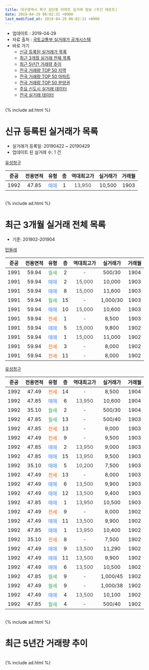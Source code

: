 ```yaml
---
title: 대구광역시 북구 검단동 아파트 실거래 정보 (주간 레포트)
date: 2019-04-29 06:02:31 +0900
last_modified_at: 2019-04-29 06:02:31 +0900
---
```


* 업데이트 : 2019-04-29
* 자료 출처 : [국토교통부 실거래가 공개시스템](http://rt.molit.go.kr)
* 바로 가기
    * [신규 등록된 실거래가 목록](#신규-등록된-실거래가-목록)
    * [최근 3개월 실거래 전체 목록](#최근-3개월-실거래-전체-목록)
    * [최근 5년간 거래량 추이](#최근-5년간-거래량-추이)
    * [전국 거래량 TOP 50 지역](https://inasie.github.io/apt-trade-info/최근-3개월-전국에서-가장-거래가-많이-발생한-지역)
    * [전국 거래량 TOP 50 아파트](https://inasie.github.io/apt-trade-info/최근-3개월-전국에서-가장-거래가-많이-발생한-아파트)
    * [전국 거래량 TOP 50 분양권](https://inasie.github.io/apt-trade-info/최근-3개월-전국에서-가장-거래가-많이-발생한-분양권)
    * [주요 신도시 실거래 데이터](https://inasie.github.io/apt-trade-info/주요-신도시)
    * [전국 실거래 데이터](https://inasie.github.io/apt-trade-info/전국)
<br>
{% include ad.html %}
<br>

# 신규 등록된 실거래가 목록
* 실거래가 등록일: 20190422 ~ 20190429
* 업데이트 된 실거래 수: 1 건


[유성청구](https://search.naver.com/search.naver?query=%EB%8C%80%EA%B5%AC%EA%B4%91%EC%97%AD%EC%8B%9C+%EB%B6%81%EA%B5%AC+%EA%B2%80%EB%8B%A8%EB%8F%99+%EC%9C%A0%EC%84%B1%EC%B2%AD%EA%B5%AC)

|준공|전용면적|유형|층|역대최고가|실거래가|거래월|
|:---:|:---:|:---:|:---:|:---:|:---:|:---:|
|1992|47.85|<span style="color:#4285f3">매매</span>|1|<span style="color:#444444">13,950</span>|10,500|1903|


<br>
{% include ad.html %}
<br>

# 최근 3개월 실거래 전체 목록
* 기준: 201902-201904


[민들레](https://search.naver.com/search.naver?query=%EB%8C%80%EA%B5%AC%EA%B4%91%EC%97%AD%EC%8B%9C+%EB%B6%81%EA%B5%AC+%EA%B2%80%EB%8B%A8%EB%8F%99+%EB%AF%BC%EB%93%A4%EB%A0%88)

|준공|전용면적|유형|층|역대최고가|실거래가|거래월|
|:---:|:---:|:---:|:---:|:---:|:---:|:---:|
|1991|59.94|<span style="color:#34a853">월세</span>|2|<span style="color:#444444">-</span>|500/30|1904|
|1991|59.94|<span style="color:#4285f3">매매</span>|2|<span style="color:#444444">15,000</span>|10,000|1903|
|1991|59.94|<span style="color:#4285f3">매매</span>|8|<span style="color:#444444">15,000</span>|11,600|1903|
|1991|59.94|<span style="color:#34a853">월세</span>|15|<span style="color:#444444">-</span>|1,000/30|1903|
|1991|59.94|<span style="color:#4285f3">매매</span>|10|<span style="color:#444444">15,000</span>|10,600|1903|
|1991|59.94|<span style="color:#ff5a00">전세</span>|1|<span style="color:#444444">-</span>|8,500|1903|
|1991|59.94|<span style="color:#4285f3">매매</span>|5|<span style="color:#444444">15,000</span>|9,800|1902|
|1991|59.94|<span style="color:#4285f3">매매</span>|1|<span style="color:#444444">15,000</span>|11,000|1902|
|1991|59.94|<span style="color:#ff5a00">전세</span>|3|<span style="color:#444444">-</span>|8,000|1902|
|1991|59.94|<span style="color:#ff5a00">전세</span>|11|<span style="color:#444444">-</span>|8,000|1902|

[유성청구](https://search.naver.com/search.naver?query=%EB%8C%80%EA%B5%AC%EA%B4%91%EC%97%AD%EC%8B%9C+%EB%B6%81%EA%B5%AC+%EA%B2%80%EB%8B%A8%EB%8F%99+%EC%9C%A0%EC%84%B1%EC%B2%AD%EA%B5%AC)

|준공|전용면적|유형|층|역대최고가|실거래가|거래월|
|:---:|:---:|:---:|:---:|:---:|:---:|:---:|
|1992|47.49|<span style="color:#ff5a00">전세</span>|14|<span style="color:#444444">-</span>|8,500|1904|
|1992|47.85|<span style="color:#4285f3">매매</span>|6|<span style="color:#444444">13,950</span>|10,600|1904|
|1992|35.10|<span style="color:#34a853">월세</span>|2|<span style="color:#444444">-</span>|500/30|1904|
|1992|47.85|<span style="color:#34a853">월세</span>|13|<span style="color:#444444">-</span>|500/40|1903|
|1992|47.85|<span style="color:#ff5a00">전세</span>|13|<span style="color:#444444">-</span>|9,000|1903|
|1992|47.49|<span style="color:#ff5a00">전세</span>|9|<span style="color:#444444">-</span>|9,500|1903|
|1992|47.85|<span style="color:#4285f3">매매</span>|2|<span style="color:#444444">13,950</span>|9,000|1903|
|1992|47.85|<span style="color:#4285f3">매매</span>|15|<span style="color:#444444">13,950</span>|9,500|1903|
|1992|35.10|<span style="color:#4285f3">매매</span>|5|<span style="color:#444444">10,200</span>|7,500|1903|
|1992|47.49|<span style="color:#ff5a00">전세</span>|13|<span style="color:#444444">-</span>|8,000|1903|
|1992|47.49|<span style="color:#4285f3">매매</span>|6|<span style="color:#444444">13,500</span>|9,900|1903|
|1992|47.49|<span style="color:#4285f3">매매</span>|12|<span style="color:#444444">13,500</span>|9,400|1903|
|1992|47.85|<span style="color:#4285f3">매매</span>|1|<span style="color:#444444">13,950</span>|10,500|1903|
|1992|47.49|<span style="color:#ff5a00">전세</span>|9|<span style="color:#444444">-</span>|8,000|1902|
|1992|47.49|<span style="color:#4285f3">매매</span>|11|<span style="color:#444444">13,500</span>|9,900|1902|
|1992|47.85|<span style="color:#4285f3">매매</span>|1|<span style="color:#444444">13,950</span>|10,400|1902|
|1992|35.10|<span style="color:#ff5a00">전세</span>|8|<span style="color:#444444">-</span>|7,500|1902|
|1992|47.49|<span style="color:#4285f3">매매</span>|9|<span style="color:#444444">13,500</span>|11,290|1902|
|1992|47.49|<span style="color:#4285f3">매매</span>|11|<span style="color:#444444">13,500</span>|9,900|1902|
|1992|47.49|<span style="color:#4285f3">매매</span>|6|<span style="color:#444444">13,500</span>|10,500|1902|
|1992|47.85|<span style="color:#34a853">월세</span>|9|<span style="color:#444444">-</span>|1,000/45|1902|
|1992|47.49|<span style="color:#34a853">월세</span>|9|<span style="color:#444444">-</span>|1,000/38|1902|
|1992|47.49|<span style="color:#4285f3">매매</span>|4|<span style="color:#444444">13,500</span>|10,100|1902|
|1992|47.85|<span style="color:#34a853">월세</span>|4|<span style="color:#444444">-</span>|500/40|1902|


<br>
{% include ad.html %}
<br>

# 최근 5년간 거래량 추이


<div style="width:100%;">
    <canvas id="deal_progress" height="200"></canvas>
</div>

<script>
new Chart(document.getElementById("deal_progress"), {
    type: 'line',
    data: {
        labels: ['201404','201405','201406','201407','201408','201409','201410','201411','201412','201501','201502','201503','201504','201505','201506','201507','201508','201509','201510','201511','201512','201601','201602','201603','201604','201605','201606','201607','201608','201609','201610','201611','201612','201701','201702','201703','201704','201705','201706','201707','201708','201709','201710','201711','201712','201801','201802','201803','201804','201805','201806','201807','201808','201809','201810','201811','201812','201901','201902','201903','201904'],
        datasets: [{
            label: '매매',
            pointRadius: 1,
            data: [11, 8, 12, 11, 22, 23, 25, 8, 12, 15, 13, 23, 6, 7, 8, 9, 6, 5, 11, 11, 3, 1, 7, 6, 12, 8, 7, 6, 5, 6, 16, 14, 6, 3, 14, 29, 13, 8, 11, 13, 17, 7, 10, 7, 14, 13, 11, 14, 5, 16, 13, 5, 9, 7, 9, 4, 5, 11, 8, 9, 1],
            borderColor: "rgba(255, 201, 14, 1)",
            backgroundColor: "rgba(255, 201, 14, 0.5)",
            fill: false,
            lineTension: 0
        },{
            label: '전월세',
            pointRadius: 1,
            data: [7, 9, 5, 6, 4, 1, 6, 8, 4, 5, 5, 7, 5, 11, 6, 5, 8, 5, 8, 6, 4, 11, 6, 7, 5, 6, 4, 8, 7, 4, 8, 6, 4, 8, 11, 11, 5, 2, 8, 7, 5, 7, 5, 1, 6, 6, 8, 5, 11, 4, 6, 6, 5, 5, 4, 5, 6, 3, 7, 6, 3],
            borderColor: "rgba(0, 141, 185, 1)",
            backgroundColor: "rgba(0, 141, 185, 0.5)",
            fill: false,
            lineTension: 0
        }
        ]
    },
    options: {
        responsive: true,
        title: {
            display: false
        },
        tooltips: {
            mode: 'index',
            intersect: false
        },
        hover: {
            mode: 'nearest',
            intersect: true
        },
        scales: {
            xAxes: [{
                display: true,
                scaleLabel: {
                    display: true,
                    labelString: '년/월'
                }
            }],
            yAxes: [{
                display: true,
                ticks: {
                    suggestedMin: 0,
                },
                scaleLabel: {
                    display: true,
                    labelString: '실거래 수'
                }
            }]
        }
    }
});

</script>


<br>
{% include ad.html %}
<br>

